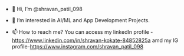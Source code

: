- 👋 Hi, I’m @shravan_patil_098

- 👀 I’m interested in AI/ML and App Development Projects.
- 📫 How to reach me? You can access my linkedIn profile -https://www.linkedin.com/in/shravan-kokate-84852825a amd my IG profile-https://www.instagram.com/shravan_patil_098

<!---
krrishkumbhare07/krrishkumbhare07 is a ✨ special ✨ repository because its `README.md` (this file) appears on your GitHub profile.
You can click the Preview link to take a look at your changes.
--->
